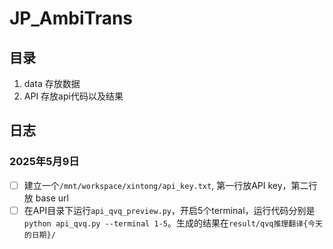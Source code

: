 # JP_AmbiTrans

## 目录
1. data 存放数据
2. API 存放api代码以及结果

## 日志
### 2025年5月9日
- [ ] 建立一个`/mnt/workspace/xintong/api_key.txt`, 第一行放API key，第二行放 base url
- [ ] 在API目录下运行`api_qvq_preview.py`，开启5个terminal，运行代码分别是 `python api_qvq.py --terminal 1-5`。生成的结果在`result/qvq推理翻译{今天的日期}/`